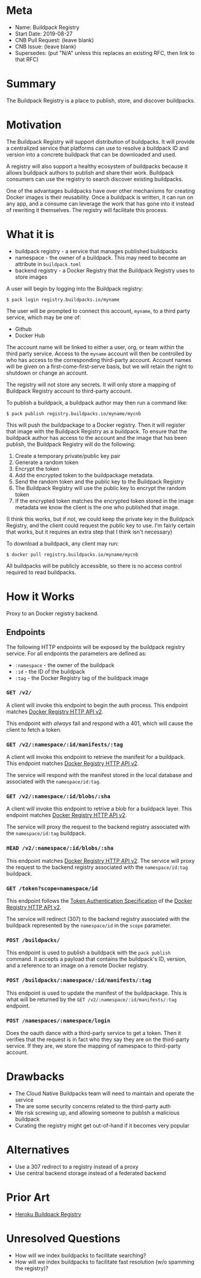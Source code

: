 # Meta
[meta]: #meta
- Name: Buildpack Registry
- Start Date: 2019-08-27
- CNB Pull Request: (leave blank)
- CNB Issue: (leave blank)
- Supersedes: (put "N/A" unless this replaces an existing RFC, then link to that RFC)

# Summary
[summary]: #summary

The Buildpack Registry is a place to publish, store, and discover buildpacks.

# Motivation
[motivation]: #motivation

The Buildpack Registry will support distribution of buildpacks. It will provide a
centralized service that platforms can use to resolve a buildpack ID and version
into a concrete buildpack that can be downloaded and used.

A registry will also support a healthy ecosystem of buildpacks because it allows
buildpack authors to publish and share their work. Buildpack consumers can use the
registry to search discover existing buildpacks.

One of the advantages buildpacks have over other mechanisms for creating Docker
images is their reusability. Once a buildpack is written, it can run on any app,
and a consume can leverage the work that has gone into it instead of rewriting
it themselves. The registry will facilitate this process.

# What it is
[what-it-is]: #what-it-is

* buildpack registry - a service that manages published buildpacks
* namespace - the owner of a buildpack. This may need to become an attribute in `buildpack.toml`
* backend registry - a Docker Registry that the Buildpack Registry uses to store images

A user will begin by logging into the Buildpack registry:

```
$ pack login registry.buildpacks.io/myname
```

The user will be prompted to connect this account, `myname`, to a third party service, which may be one of:

* Github
* Docker Hub

The account name will be linked to either a user, org, or team within the third party service. Access to the `myname` account will then be controlled by who has access to the corresponding third-party account. Account names will be given on a first-come-first-serve basis, but we will retain the right to shutdown or change an account.

The registry will not store any secrets. It will only store a mapping of Buildpack Registry account to third-party account.

To publish a buildpack, a buildpack author may then run a command like:

```
$ pack publish registry.buildpacks.io/myname/mycnb
```

This will push the buildpackage to a Docker registry. Then it will register that image with the Buildpack Registry as a buildpack. To ensure that the buildpack author has access to the account and the image that has been publish, the Buildpack Registry will do the following:

1. Create a temporary private/public key pair
1. Generate a random token
1. Encrypt the token
1. Add the encrypted token to the buildpackage metadata.
1. Send the random token and the public key to the Buildpack Registry
1. The Buildpack Registry will use the public key to encrypt the random token
1. If the encrypted token matches the encrypted token stored in the image metadata we know the client is the one who published that image.

(I think this works, but if not, we could keep the private key in the Buildpack Registry, and the client could request the public key to use. I'm fairly certain that works, but it requires an extra step that I think isn't necessary)

To download a buildpack, any client may run:

```
$ docker pull registry.buildpacks.io/myname/mycnb
```

All buildpacks will be publicly accessible, so there is no access control required to read buildpacks.

# How it Works
[how-it-works]: #how-it-works

Proxy to an Docker registry backend.

## Endpoints

The following HTTP endpoints will be exposed by the buildpack registry service.
For all endpoints the parameters are defined as:

* `:namespace` - the owner of the buildpack
* `:id` - the ID of the buildpack
* `:tag` - the Docker Registry tag of the buildpack image

### `GET /v2/`

A client will invoke this endpoint to begin the auth process. This endpoint matches [Docker Registry HTTP API v2](https://docs.docker.com/registry/spec/api/).

This endpoint with *always* fail and respond with a 401, which will cause the client to fetch a token.

### `GET /v2/:namespace/:id/manifests/:tag`

A client will invoke this endpoint to retrieve the manifest for a buildpack. This endpoint matches [Docker Registry HTTP API v2](https://docs.docker.com/registry/spec/api/).

The service will respond with the manifest stored in the local database and associated with the `namespace/id:tag`.

### `GET /v2/:namespace/:id/blobs/:sha`

A client will invoke this endpoint to retrive a blob for a buildpack layer. This endpoint matches [Docker Registry HTTP API v2](https://docs.docker.com/registry/spec/api/).

The service will proxy the request to the backend registry associated with the `namespace/id:tag` buildpack.

### `HEAD /v2/:namespace/:id/blobs/:sha`

This endpoint matches [Docker Registry HTTP API v2](https://docs.docker.com/registry/spec/api/). The service will proxy the request to the backend registry associated with the `namespace/id:tag` buildpack.

### `GET /token?scope=namespace/id`

This endpoint follows the [Token Authentication Specification](https://docs.docker.com/registry/spec/auth/token/) of the [Docker Registry HTTP API v2](https://docs.docker.com/registry/spec/api/).

The service will redirect (307) to the backend registry associated with the buildpack represented by the `namespace/id` in the `scope` parameter.

### `POST /buildpacks/`

This endpoint is used to publish a buildpack with the `pack publish` command.
It accepts a payload that contains the buildpack's ID, version, and a reference
to an image on a remote Docker registry.

### `POST /buildpacks/:namespace/:id/manifests/:tag`

This endpoint is used to update the manifest of the buildpackage. This is what will be returned by the
`GET /v2/:namespace/:id/manifests/:tag` endpoint.

### `POST /namespaces/:namespace/login`

Does the oauth dance with a third-party service to get a token. Then it verifies that the request is in fact who they say they are on the third-party service. If they are, we store the mapping of namespace to third-party account.

# Drawbacks
[drawbacks]: #drawbacks

- The Cloud Native Buildpacks team will need to maintain and operate the service
- The are some security concerns related to the third-party auth
- We risk screwing up, and allowing someone to publish a malicious buildpack
- Curating the registry might get out-of-hand if it becomes very popular

# Alternatives
[alternatives]: #alternatives

- Use a 307 redirect to a registry instead of a proxy
- Use central backend storage instead of a federated backend

# Prior Art
[prior-art]: #prior-art

- [Heroku Buildpack Registry](https://devcenter.heroku.com/articles/buildpack-registry)

# Unresolved Questions
[unresolved-questions]: #unresolved-questions

- How will we index buildpacks to facilitate searching?
- How will we index buildpacks to facilitate fast resolution (w/o spamming the registry)?
